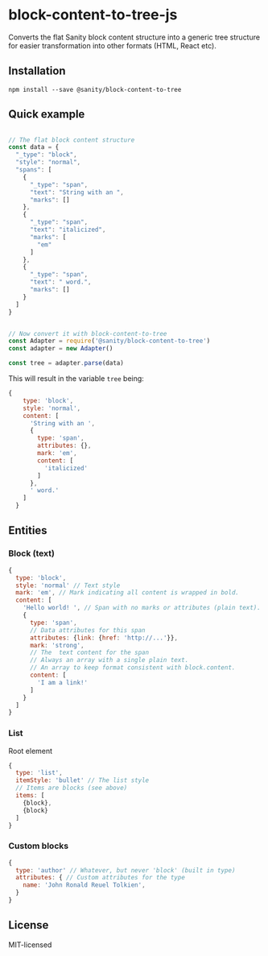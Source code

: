 # block-content-to-tree-js

Converts the flat Sanity block content structure into a generic tree structure for easier transformation into other formats (HTML, React etc).

## Installation

``npm install --save @sanity/block-content-to-tree``

## Quick example

```js

// The flat block content structure
const data = {
  "_type": "block",
  "style": "normal",
  "spans": [
    {
      "_type": "span",
      "text": "String with an ",
      "marks": []
    },
    {
      "_type": "span",
      "text": "italicized",
      "marks": [
        "em"
      ]
    },
    {
      "_type": "span",
      "text": " word.",
      "marks": []
    }
  ]
}


// Now convert it with block-content-to-tree
const Adapter = require('@sanity/block-content-to-tree')
const adapter = new Adapter()

const tree = adapter.parse(data)
```

This will result in the variable ``tree`` being:

```js
{
    type: 'block',
    style: 'normal',
    content: [
      'String with an ',
      {
        type: 'span',
        attributes: {},
        mark: 'em',
        content: [
          'italicized'
        ]
      },
      ' word.'
    ]
  }
```

## Entities

### Block (text)

```js
{
  type: 'block',
  style: 'normal' // Text style
  mark: 'em', // Mark indicating all content is wrapped in bold.
  content: [
    'Hello world! ', // Span with no marks or attributes (plain text).
    {
      type: 'span',
      // Data attributes for this span
      attributes: {link: {href: 'http://...'}},
      mark: 'strong',
      // The  text content for the span
      // Always an array with a single plain text.
      // An array to keep format consistent with block.content.
      content: [
        'I am a link!'
      ]
    }
  ]
}

```

### List

Root element

```js
{
  type: 'list',
  itemStyle: 'bullet' // The list style
  // Items are blocks (see above)
  items: [
    {block},
    {block}
  ]
}

```

### Custom blocks

```js
{
  type: 'author' // Whatever, but never 'block' (built in type)
  attributes: { // Custom attributes for the type
    name: 'John Ronald Reuel Tolkien',
  }
}
```

## License

MIT-licensed
